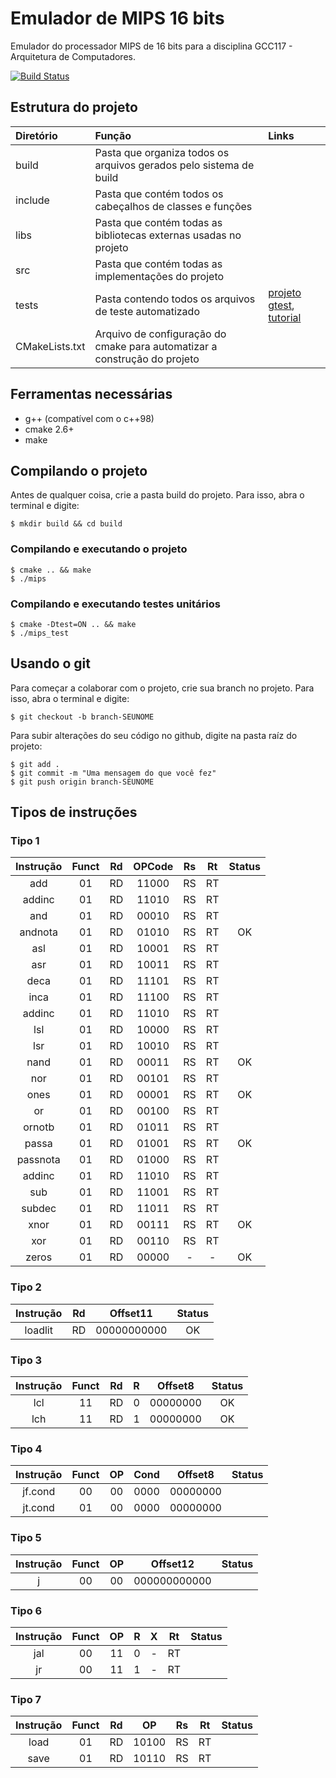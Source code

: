 # Emulador de MIPS 16 bits
Emulador do processador MIPS de 16 bits para a disciplina GCC117 - Arquitetura de Computadores.

[![Build Status](https://travis-ci.org/mathnogueira/mips.svg?branch=master)](https://travis-ci.org/mathnogueira/mips)

## Estrutura do projeto

| Diretório		| Função																| Links		|
| :-----------  |:--------------------------------------------------------------------- | :-------- |
| build			| Pasta que organiza todos os arquivos gerados pelo sistema de build    |           |
| include 		| Pasta que contém todos os cabeçalhos de classes e funções				|			|
| libs			| Pasta que contém todas as bibliotecas externas usadas no projeto		|			|
| src			| Pasta que contém todas as implementações do projeto					|			|
| tests			| Pasta contendo todos os arquivos de teste automatizado				| [projeto gtest](https://github.com/google/googletest),  [tutorial](http://www.ibm.com/developerworks/aix/library/au-googletestingframework.html) |
| CMakeLists.txt| Arquivo de configuração do cmake para automatizar a construção do projeto|        |

## Ferramentas necessárias
* g++ (compatível com o c++98)
* cmake 2.6+
* make

## Compilando o projeto

Antes de qualquer coisa, crie a pasta build do projeto. Para isso, abra o terminal
e digite:
```shell
$ mkdir build && cd build
```

### Compilando e executando o projeto
```shell
$ cmake .. && make
$ ./mips
```

### Compilando e executando testes unitários
```shell
$ cmake -Dtest=ON .. && make
$ ./mips_test
```

## Usando o git

Para começar a colaborar com o projeto, crie sua branch no projeto. Para isso, abra o terminal
e digite:

```shell
$ git checkout -b branch-SEUNOME
```

Para subir alterações do seu código no github, digite na pasta raíz do projeto:

```shell
$ git add .
$ git commit -m "Uma mensagem do que você fez"
$ git push origin branch-SEUNOME
```

## Tipos de instruções

### Tipo 1
| Instrução | Funct | Rd | OPCode | Rs | Rt | Status |
|:---------:|:-----:|:--:|:------:|:--:|:--:|:------:|
| add       | 01    | RD | 11000  | RS | RT |        |
| addinc    | 01    | RD | 11010  | RS | RT |        |
| and       | 01    | RD | 00010  | RS | RT |        |
| andnota   | 01    | RD | 01010  | RS | RT |   OK   |
| asl       | 01    | RD | 10001  | RS | RT |        |
| asr       | 01    | RD | 10011  | RS | RT |        |
| deca      | 01    | RD | 11101  | RS | RT |        |
| inca      | 01    | RD | 11100  | RS | RT |        |
| addinc    | 01    | RD | 11010  | RS | RT |        |
| lsl       | 01    | RD | 10000  | RS | RT |        |
| lsr       | 01    | RD | 10010  | RS | RT |        |
| nand      | 01    | RD | 00011  | RS | RT |   OK   |
| nor       | 01    | RD | 00101  | RS | RT |        |
| ones      | 01    | RD | 00001  | RS | RT |   OK   |
| or        | 01    | RD | 00100  | RS | RT |        |
| ornotb    | 01    | RD | 01011  | RS | RT |        |
| passa     | 01    | RD | 01001  | RS | RT |   OK   |
| passnota  | 01    | RD | 01000  | RS | RT |        |
| addinc    | 01    | RD | 11010  | RS | RT |        |
| sub       | 01    | RD | 11001  | RS | RT |        |
| subdec    | 01    | RD | 11011  | RS | RT |        |
| xnor      | 01    | RD | 00111  | RS | RT |   OK   |
| xor       | 01    | RD | 00110  | RS | RT |        |
| zeros     | 01    | RD | 00000  | -  | -  |   OK   |

### Tipo 2
| Instrução | Rd | Offset11     | Status |
|:---------:|:--:|:------------:|:------:|
| loadlit   | RD | 00000000000  |   OK   |

### Tipo 3
| Instrução | Funct | Rd | R   | Offset8  | Status |
|:---------:|:-----:|:--:|:---:|:--------:|:------:|
| lcl       | 11    | RD | 0   | 00000000 |   OK   |
| lch       | 11    | RD | 1   | 00000000 |   OK   |

### Tipo 4
| Instrução | Funct | OP | Cond   | Offset8  | Status |
|:---------:|:-----:|:--:|:------:|:--------:|:------:|
| jf.cond   | 00    | 00 | 0000   | 00000000 |        |
| jt.cond   | 01    | 00 | 0000   | 00000000 |        |

### Tipo 5
| Instrução | Funct | OP | Offset12      | Status |
|:---------:|:-----:|:--:|:-------------:|:------:|
| j         | 00    | 00 | 000000000000  |        |

### Tipo 6
| Instrução | Funct | OP | R | X | Rt | Status |
|:---------:|:-----:|:--:|:-:|:-:|:--:|:------:|
| jal       | 00    | 11 | 0 | - | RT |        |
| jr        | 00    | 11 | 1 | - | RT |        |

### Tipo 7
| Instrução | Funct | Rd | OP    | Rs | Rt | Status |
|:---------:|:-----:|:--:|:-----:|:--:|:--:|:------:|
| load      | 01    | RD | 10100 | RS | RT |        |
| save      | 01    | RD | 10110 | RS | RT |        |
